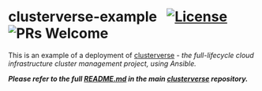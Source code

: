 # clusterverse-example  &nbsp; [![License](https://img.shields.io/badge/License-BSD%203--Clause-blue.svg)](https://opensource.org/licenses/BSD-3-Clause) ![PRs Welcome](https://img.shields.io/badge/PRs-Welcome-brightgreen.svg)
This is an example of a deployment of [clusterverse](https://github.com/dseeley/clusterverse) - _the full-lifecycle cloud infrastructure cluster management project, using Ansible._

_**Please refer to the full [README.md](https://github.com/dseeley/clusterverse/blob/master/README.md) in the main [clusterverse](https://github.com/dseeley/clusterverse) repository.**_ 
